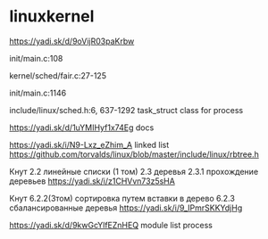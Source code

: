 # linuxkernel

https://yadi.sk/d/9oVijR03paKrbw

init/main.c:108

kernel/sched/fair.c:27-125

init/main.c:1146

include/linux/sched.h:6,   637-1292 task_struct   class for process


https://yadi.sk/d/1uYMIHyf1x74Eg docs

https://yadi.sk/i/N9-Lxz_eZhim_A  linked list
https://github.com/torvalds/linux/blob/master/include/linux/rbtree.h

Кнут 2.2 линейные списки (1 том)
      2.3 деревья       2.3.1 прохождение деревьев
https://yadi.sk/i/z1CHVvn73z5sHA


Кнут 6.2.2(3том)    сортировка путем вставки в дерево
6.2.3 сбалансированные деревья
https://yadi.sk/i/9_IPmrSKKYdjHg



https://yadi.sk/d/9kwGcYlfEZnHEQ  module list process
